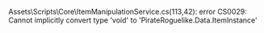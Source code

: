 Assets\Scripts\Core\ItemManipulationService.cs(113,42): error CS0029: Cannot implicitly convert type 'void' to 'PirateRoguelike.Data.ItemInstance'

